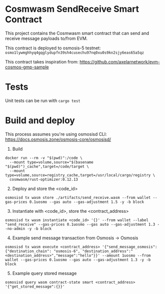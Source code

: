 # Cosmwasm SendReceive Smart Contract
This project contains the Cosmwasm smart contract that can send and receive message payloads to/from EVM.

This contract is deployed to osmosis-5 testnet: `osmo1lywmghhyq4gqglydupfn39sh4cusechu97nq0xu0s9kn2sjy6eas65a5qz`

This contract takes inspiration from: https://github.com/axelarnetwork/evm-cosmos-gmp-sample

# Tests
Unit tests can be run with `cargo test`

# Build and deploy
This process assumes you're using osmosisd CLI: https://docs.osmosis.zone/osmosis-core/osmosisd/

1. Build
```
docker run --rm -v "$(pwd)":/code \
  --mount type=volume,source="$(basename "$(pwd)")_cache",target=/code/target \
  --mount type=volume,source=registry_cache,target=/usr/local/cargo/registry \
  cosmwasm/rust-optimizer:0.12.13
  ```

2. Deploy and store the <code_id>
```
osmosisd tx wasm store ./artifacts/send_receive.wasm --from wallet --gas-prices 0.1uosmo --gas auto --gas-adjustment 1.5 -y -b block
```


3. Instantiate with <code_id>, store the <contract_address>
```
osmosisd tx wasm instantiate <code_id> '{}' --from wallet --label "send_receive" --gas-prices 0.1uosmo --gas auto --gas-adjustment 1.3 --no-admin -y -b block
```

4. Example send message transaction from Osmosis -> Osmosis
```
osmosisd tx wasm execute <contract_address> '{"send_message_osmosis": {"destination_chain": "osmosis-6", "destination_address":"<destination_address>","message":"hello"}}' --amount 1uosmo --from wallet --gas-prices 0.1uosmo --gas auto --gas-adjustment 1.3 -y -b block
```

5. Example query stored message
```
osmosisd query wasm contract-state smart <contract_address> '{"get_stored_message":{}}'
```